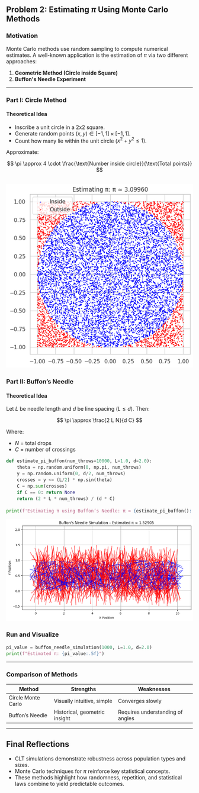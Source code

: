 ##  Problem 2: Estimating $\pi$ Using Monte Carlo Methods

###  Motivation

Monte Carlo methods use random sampling to compute numerical estimates. A well-known application is the estimation of $\pi$ via two different approaches:

1. **Geometric Method (Circle inside Square)**
2. **Buffon's Needle Experiment**

---

###  Part I: Circle Method

#### Theoretical Idea

- Inscribe a unit circle in a 2x2 square.
- Generate random points $(x, y) \in [-1, 1] \times [-1, 1]$.
- Count how many lie within the unit circle ($x^2 + y^2 \leq 1$).

Approximate:

$$
\pi \approx 4 \cdot \frac{\text{Number inside circle}}{\text{Total points}}
$$

![alt text](image-9.png)
---

###  Part II: Buffon’s Needle

#### Theoretical Idea

Let $L$ be needle length and $d$ be line spacing ($L \leq d$). Then:

$$
\pi \approx \frac{2 L N}{d C}
$$

Where:
- $N$ = total drops
- $C$ = number of crossings

```python
def estimate_pi_buffon(num_throws=10000, L=1.0, d=2.0):
    theta = np.random.uniform(0, np.pi, num_throws)
    y = np.random.uniform(0, d/2, num_throws)
    crosses = y <= (L/2) * np.sin(theta)
    C = np.sum(crosses)
    if C == 0: return None
    return (2 * L * num_throws) / (d * C)

print(f'Estimating π using Buffon’s Needle: π ≈ {estimate_pi_buffon():.5f}')
```
![alt text](image-10.png)
### Run and Visualize

```python
pi_value = buffon_needle_simulation(1000, L=1.0, d=2.0)
print(f"Estimated π: {pi_value:.5f}")
```



---

###  Comparison of Methods

| Method             | Strengths                      | Weaknesses                      |
|--------------------|-------------------------------|----------------------------------|
| Circle Monte Carlo | Visually intuitive, simple    | Converges slowly                 |
| Buffon’s Needle    | Historical, geometric insight | Requires understanding of angles |

---

##  Final Reflections

- CLT simulations demonstrate robustness across population types and sizes.
- Monte Carlo techniques for $\pi$ reinforce key statistical concepts.
- These methods highlight how randomness, repetition, and statistical laws combine to yield predictable outcomes.
